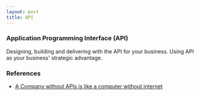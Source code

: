 ```yaml
---
layout: post
title: API
---
```


### Application Programming Interface (API)

Designing, building and delivering with the API for your business. Using API as 
your business' strategic advantage.

### References

- [A Company without APIs is like a computer without internet](http://readwrite.com/2013/11/29/company-without-api-computer-without-internet/)



